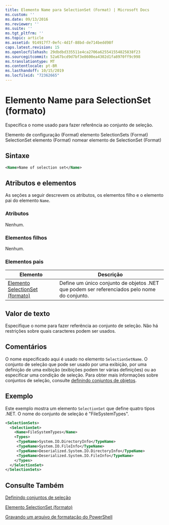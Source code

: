 ```yaml
---
title: Elemento Name para SelectionSet (Format) | Microsoft Docs
ms.custom: ''
ms.date: 09/13/2016
ms.reviewer: ''
ms.suite: ''
ms.tgt_pltfrm: ''
ms.topic: article
ms.assetid: 914917f7-0efc-4d1f-88bd-de714bedd98f
caps.latest.revision: 15
ms.openlocfilehash: 29dbdbd335511e4ca2706a625541554825838f23
ms.sourcegitcommit: 52a67bcd9d7bf3e8600ea4302d1fa8970ff9c998
ms.translationtype: MT
ms.contentlocale: pt-BR
ms.lasthandoff: 10/15/2019
ms.locfileid: "72362665"
---
```

# <a name="name-element-for-selectionset-format"></a>Elemento Name para SelectionSet (formato)

Especifica o nome usado para fazer referência ao conjunto de seleção.

Elemento de configuração (Format) elemento SelectionSets (Format) SelectionSet elemento (Format) nomear elemento de SelectionSet (Format)

## <a name="syntax"></a>Sintaxe

```xml
<Name>Name of selection set</Name>
```

## <a name="attributes-and-elements"></a>Atributos e elementos

As seções a seguir descrevem os atributos, os elementos filho e o elemento pai do elemento `Name`.

### <a name="attributes"></a>Atributos

Nenhum.

### <a name="child-elements"></a>Elementos filhos

Nenhum.

### <a name="parent-elements"></a>Elementos pais

|Elemento|Descrição|
|-------------|-----------------|
|[Elemento SelectionSet (formato)](./selectionset-element-format.md)|Define um único conjunto de objetos .NET que podem ser referenciados pelo nome do conjunto.|

## <a name="text-value"></a>Valor de texto

Especifique o nome para fazer referência ao conjunto de seleção. Não há restrições sobre quais caracteres podem ser usados.

## <a name="remarks"></a>Comentários

O nome especificado aqui é usado no elemento `SelectionSetName`. O conjunto de seleção que pode ser usado por uma exibição, por uma definição de uma exibição (exibições podem ter várias definições) ou ao especificar uma condição de seleção. Para obter mais informações sobre conjuntos de seleção, consulte [definindo conjuntos de objetos](./defining-selection-sets.md).

## <a name="example"></a>Exemplo

Este exemplo mostra um elemento `SelectionSet` que define quatro tipos .NET. O nome do conjunto de seleção é "FileSystemTypes".

```xml
<SelectionSets>
  <SelectionSet>
    <Name>FileSystemTypes</Name>
    <Types>
     <TypeName>System.IO.DirectoryInfo</TypeName>
     <TypeName>System.IO.FileInfo</TypeName>
     <TypeName>Deserialized.System.IO.DirectoryInfo</TypeName>
     <TypeName>Deserialized.System.IO.FileInfo</TypeName>
    </Types>
  </SelectionSet>
</SelectionSets>
```

## <a name="see-also"></a>Consulte Também

[Definindo conjuntos de seleção](./defining-selection-sets.md)

[Elemento SelectionSet (formato)](./selectionset-element-format.md)

[Gravando um arquivo de formatação do PowerShell](./writing-a-powershell-formatting-file.md)
